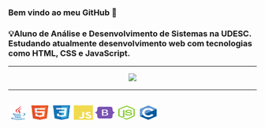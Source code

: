 ### Bem vindo ao meu GitHub 👋

<h3>💡Aluno de  Análise e Desenvolvimento de Sistemas na UDESC. Estudando atualmente desenvolvimento web com tecnologias como HTML, CSS e JavaScript.</h3>

<hr>

<div align="center">
  <img height="180em" src="https://github-readme-stats.vercel.app/api/top-langs/?username=guilhermemendesrosa&layout=compact&langs_count=7&theme=github_dark"/>
</div>

<hr>

<div style="display: inline_block"><br>
  <img align="center" height="30" width="40" src="https://raw.githubusercontent.com/devicons/devicon/master/icons/java/java-original.svg">
  <img align="center" height="30" width="40" src="https://raw.githubusercontent.com/devicons/devicon/master/icons/html5/html5-original.svg">
  <img align="center" height="30" width="40" src="https://raw.githubusercontent.com/devicons/devicon/master/icons/css3/css3-original.svg">
  <img align="center" height="30" width="40" src="https://raw.githubusercontent.com/devicons/devicon/master/icons/javascript/javascript-plain.svg">
  <img align="center" height="30" width="40" src="https://raw.githubusercontent.com/devicons/devicon/master/icons/bootstrap/bootstrap-plain.svg">
  <img align="center" height="30" width="40" src="https://raw.githubusercontent.com/devicons/devicon/master/icons/nodejs/nodejs-original.svg">
  <img align="center" height="30" width="40" src="https://raw.githubusercontent.com/devicons/devicon/master/icons/c/c-original.svg">
</div>
